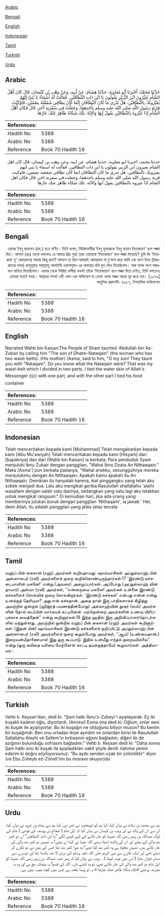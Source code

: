 [Arabic](#arabic)

[Bengali](#bengali)

[English](#english)

[Indonesian](#indonesian)

[Tamil](#tamil)

[Turkish](#turkish)

[Urdu](#urdu)

## Arabic


<div dir="rtl" lang="ar" style={{fontSize:'larger',backgroundColor:'#f8f9fa',padding:20}}>
حَدَّثَنَا مُحَمَّدٌ، أَخْبَرَنَا أَبُو مُعَاوِيَةَ، حَدَّثَنَا هِشَامٌ، عَنْ أَبِيهِ، وَعَنْ وَهْبِ بْنِ كَيْسَانَ، قَالَ كَانَ أَهْلُ الشَّأْمِ يُعَيِّرُونَ ابْنَ الزُّبَيْرِ يَقُولُونَ يَا ابْنَ ذَاتِ النِّطَاقَيْنِ‏.‏ فَقَالَتْ لَهُ أَسْمَاءُ يَا بُنَىَّ إِنَّهُمْ يُعَيِّرُونَكَ بِالنِّطَاقَيْنِ، هَلْ تَدْرِي مَا كَانَ النِّطَاقَانِ إِنَّمَا كَانَ نِطَاقِي شَقَقْتُهُ نِصْفَيْنِ، فَأَوْكَيْتُ قِرْبَةَ رَسُولِ اللَّهِ صلى الله عليه وسلم بِأَحَدِهِمَا، وَجَعَلْتُ فِي سُفْرَتِهِ آخَرَ، قَالَ فَكَانَ أَهْلُ الشَّأْمِ إِذَا عَيَّرُوهُ بِالنِّطَاقَيْنِ يَقُولُ إِيهًا وَالإِلَهْ‏.‏ تِلْكَ شَكَاةٌ ظَاهِرٌ عَنْكَ عَارُهَا‏.‏
</div>
<div style={{backgroundColor:'#f8f9fa',padding:20, marginBottom: 10}}><table> <thead> <tr> <th>References:</th> <th></th> </tr> </thead> <tbody><tr><td>Hadith No</td><td>5388</td></tr><tr><td>Arabic No</td><td>5388</td></tr><tr><td>Reference</td><td>Book 70 Hadith 16</td></tr></tbody></table></div>


<div dir="rtl" lang="ar" style={{fontSize:'larger',backgroundColor:'#f8f9fa',padding:20}}>
حدثنا محمد، اخبرنا ابو معاوية، حدثنا هشام، عن ابيه، وعن وهب بن كيسان، قال كان اهل الشام يعيرون ابن الزبير يقولون يا ابن ذات النطاقين. فقالت له اسماء يا بنى انهم يعيرونك بالنطاقين، هل تدري ما كان النطاقان انما كان نطاقي شققته نصفين، فاوكيت قربة رسول الله صلى الله عليه وسلم باحدهما، وجعلت في سفرته اخر، قال فكان اهل الشام اذا عيروه بالنطاقين يقول ايها والاله. تلك شكاة ظاهر عنك عارها
</div>
<div style={{backgroundColor:'#f8f9fa',padding:20, marginBottom: 10}}><table> <thead> <tr> <th>References:</th> <th></th> </tr> </thead> <tbody><tr><td>Hadith No</td><td>5388</td></tr><tr><td>Arabic No</td><td>5388</td></tr><tr><td>Reference</td><td>Book 70 Hadith 16</td></tr></tbody></table></div>

## Bengali


<div dir="rtl" lang="bn" style={{fontSize:'larger',backgroundColor:'#f8f9fa',padding:20}}>
ওয়াহ্ব ইবনু কায়সান (রহ.) হতে বর্ণিত। তিনি বলেন, সিরিয়াবাসীরা ইবনু যুবায়রকে ইবনু যাতান নিতাকায়ন’ বলে লজ্জা দিত। আসমা (রাঃ) তাকে বললেনঃ হে আমার প্রিয় পুত্র! তারা তোমাকে ‘নিতাকায়ন’ বলে লজ্জা দিয়েছে? তুমি কি ‘নিতাকায়’ দু’ কোমরবন্দ) সম্বন্ধে কিছু জান? আসলে তা ছিল আমারই কোমরবন্দ যা দু’ভাগ করে আমি এক অংশ দিয়ে (হিজরাতের সময়) রাসূলুল্লাহ সাল্লাল্লাহু আলাইহি ওয়াসাল্লাম-এর খাবারের থলি মুখ বেঁধে দিয়েছিলাম। আর অপর অংশ দস্তরখান বানিয়ে দিয়েছিলাম। এরপর থেকে সিরিয়া বাসীরা যখনই তাঁকে ‘নিতাকায়ান’ বলে লজ্জা দিতে চাইত, তিনি বলতেনঃ তোমরা সত্যই বলছ। আল্লাহর শপথ! এটি এমন এক অভিযোগ যা তোমা থেকে লজ্জা আরো দূর করে দেয়। [২৯৭৯] আধুনিক প্রকাশনী- ৪৯৮৭, ইসলামিক ফাউন্ডেশন
</div>
<div style={{backgroundColor:'#f8f9fa',padding:20, marginBottom: 10}}><table> <thead> <tr> <th>References:</th> <th></th> </tr> </thead> <tbody><tr><td>Hadith No</td><td>5388</td></tr><tr><td>Arabic No</td><td>5388</td></tr><tr><td>Reference</td><td>Book 70 Hadith 16</td></tr></tbody></table></div>

## English


<div dir="ltr" lang="en" style={{fontSize:'larger',backgroundColor:'#f8f9fa',padding:20}}>
Narrated Wahb bin Kaisan:The People of Sham taunted 'Abdullah bin Az-Zubair by calling him "The son of Dhatin-Nataqain" (the woman who has two waist-belts). (His mother) (Asma, said to him, "O my son! They taunt you with "Nataqain". Do you know what the Nataqain were? That was my waist-belt which I divided in two parts. I tied the water skin of Allah's Messenger (ﷺ) with one part, and with the other part I tied his food container
</div>
<div style={{backgroundColor:'#f8f9fa',padding:20, marginBottom: 10}}><table> <thead> <tr> <th>References:</th> <th></th> </tr> </thead> <tbody><tr><td>Hadith No</td><td>5388</td></tr><tr><td>Arabic No</td><td>5388</td></tr><tr><td>Reference</td><td>Book 70 Hadith 16</td></tr></tbody></table></div>

## Indonesian


<div dir="ltr" lang="id" style={{fontSize:'larger',backgroundColor:'#f8f9fa',padding:20}}>
Telah menceritakan kepada kami [Muhammad] Telah mengabarkan kepada kami [Abu Mu'awiyah] Telah menceritakan kepada kami [Hisyam] dari [bapaknya] dan dari [Wahb bin Kaisan] ia berkata; Para penduduk Syam menjuluki Ibnu Zubair dengan panggilan, "Wahai Ibnu Dzata An Nithaaqain." Maka [Asma'] pun berkata padanya, "Wahai anakku, sesungguhnya mereka menjulukimu dengan An Nithaaqain. Apakah kamu apakah itu An Nithaaqain. Demikian itu hanyalah karena, ikat pinggangku yang telah aku sobek menjadi dua. Lalu aku mengikat geriba Rasulullah shallallahu 'alaihi wasallam dengan salah satu darinya, sedangkan yang satu lagi aku letakkan untuk mengikat rangsum." Di kemudian hari, jika ada orang yang memberinya julukan buruk dengan panggilan 'Nithaqaini', ia jawab ' Hei, demi Allah, itu adalah panggilan yang jelas-jelas tercela
</div>
<div style={{backgroundColor:'#f8f9fa',padding:20, marginBottom: 10}}><table> <thead> <tr> <th>References:</th> <th></th> </tr> </thead> <tbody><tr><td>Hadith No</td><td>5388</td></tr><tr><td>Arabic No</td><td>5388</td></tr><tr><td>Reference</td><td>Book 70 Hadith 16</td></tr></tbody></table></div>

## Tamil


<div dir="ltr" lang="ta" style={{fontSize:'larger',backgroundColor:'#f8f9fa',padding:20}}>
வஹ்ப் பின் கைசான் (ரஹ்) அவர்கள் கூறியதாவது: ஷாம்வாசிகள் அப்துல்லாஹ் பின் அஸ்ஸுபைர் (ரலி) அவர்களைக் குறை கூறிக்கொண்டிருந்தார்கள்.17 ‘இரண்டு கச்சுடையாளின் மகனே!’ என்று (அவரை) அழைப்பார்கள். அப்போது (அப்துல்லாஹ் வின் தாயார்) அஸ்மா (ரலி) அவர்கள், ‘‘என்னருமை மகனே! அவர்கள் உன்னை இரண்டு கச்சுகளைச் சொல்லிக் குறை சொல்கிறார்கள். ‘இரண்டு கச்சுகள்’ என்பது என்ன என்று உனக்குத் தெரியுமா? அது என் கச்சுதான். அதை நான் இரு பாதிகளாகக் கிழித்து அவற்றில் ஒன்றால் (ஹிஜ்ரத் பயணத்தின்போது) அல்லாஹ்வின் தூதர் (ஸல்) அவர்களின் தோல் பை(யின் வா)யைக் கட்டினேன். மற்றொன்றை அவர்களின் உணவு விரிப்புக்காக வைத்தேன்” என்று கூறினார்கள்.18 இந்த ஹதீஸ் இரு அறிவிப்பாளர்தொடர்களில் வந்துள்ளது. அவற்றில் ஒன்றில் வஹ்ப் பின் கைசான் (ரஹ்) அவர்கள் கூறினார்கள்: (இதன் பின்) ஷாம்வாசிகள் இரண்டு கச்சுகளைக் குறிப்பிட்டு அப்துல்லாஹ் பின் அஸ்ஸுபைர் (ரலி) அவர்களைக் குறை கூறும்போது அவர்கள், ‘‘ஆம்! (உண்மைதான்.) இறைவன்மீதாணையாக! இது ஒரு கூப்பாடு. இதில் உன்மீது எந்தக் குறையுமில்லை” என்று (ஒரு கவிதை வரியை மேற்கோள் காட்டி தமக்குத்தாமே) கூறுவார்கள். அத்தியாயம் :
</div>
<div style={{backgroundColor:'#f8f9fa',padding:20, marginBottom: 10}}><table> <thead> <tr> <th>References:</th> <th></th> </tr> </thead> <tbody><tr><td>Hadith No</td><td>5388</td></tr><tr><td>Arabic No</td><td>5388</td></tr><tr><td>Reference</td><td>Book 70 Hadith 16</td></tr></tbody></table></div>

## Turkish


<div dir="ltr" lang="tr" style={{fontSize:'larger',backgroundColor:'#f8f9fa',padding:20}}>
Vehb b. Keysan'dan, dedi ki: "Şam halkı İbnu'z-Zubeyr'i ayıplayarak: Ey iki kuşaklı kadının oğlu, diyorlardı. (Annesi) Esma ona dedi ki: Oğlum, onlar seni iki kuşak ile ayıplıyorlar. Bu iki kuşağın ne olduğunu biliyor musun? Bu benim bir kuşağımdı. Ben onu ortadan ikiye ayırdım ve onlardan birisi ile Rasulullah Sallallahu Aleyhi ve Sellem'in kırbasının ağzını bağladım, diğeri ile de azığının bulunduğu sofrasını bağladım." Vehb b. Keysan dedi ki: "Daha sonra Şam halkı onu iki kuşak ile ayıpladıkları vakit şöyle derdi: ilahıma yemin ederim ki doğru söylüyorsunuz. "Bu ayıbı senden uzak bir çirkinliktir" diyor (ve Ebu Zuheyb ez-Zühell'nin bu mısraını okuyor)du
</div>
<div style={{backgroundColor:'#f8f9fa',padding:20, marginBottom: 10}}><table> <thead> <tr> <th>References:</th> <th></th> </tr> </thead> <tbody><tr><td>Hadith No</td><td>5388</td></tr><tr><td>Arabic No</td><td>5388</td></tr><tr><td>Reference</td><td>Book 70 Hadith 16</td></tr></tbody></table></div>

## Urdu


<div dir="rtl" lang="ur" style={{fontSize:'larger',backgroundColor:'#f8f9fa',padding:20}}>
ہم سے محمد بن سلام نے بیان کیا، کہا ہم کو ابومعاویہ نے خبر دی، کہا ہم سے ہشام بن عروہ نے بیان کیا، ان سے ان کے والد نے اور وہب بن کیسان نے بیان کیا کہ اہل شام ( حجاج بن یوسف کے فوجی ) شام کے لوگ عبداللہ بن زبیر رضی اللہ عنہما کو عار دلانے کے لیے کہنے لگے ”یا ابن ذات النطاقین“ اے دو کمر بند والی کے بیٹے اور ان کی والدہ، اسماء رضی اللہ عنہا نے کہا، اے بیٹے! یہ تمہیں دو کمر بند والی کی عار دلاتے ہیں، تمہیں معلوم ہے وہ کمر بند کیا تھے؟ وہ میرا کمر بند تھا جس کے میں نے دو ٹکڑے کر دیئے تھے اور ایک ٹکڑے سے نبی کریم صلی اللہ علیہ وسلم کے برتن کا منہ باندھا تھا اور دوسرے سے دستر خوان بنایا ( اس میں توشہ لپیٹا ) ۔ وہب نے بیان کیا کہ پھر جب عبداللہ بن زبیر رضی اللہ عنہما کو اہل شام دو کمر بند والی کی عار دلاتے تھے، تو وہ کہتے ہاں۔ اللہ کی قسم! یہ بیشک سچ ہے اور وہ یہ مصرعہ پڑھتے «تلك شكاة ظاهر عنك عارها‏.» یہ تو ویسا طعنہ ہے جس میں کچھ عیب نہیں ہے۔
</div>
<div style={{backgroundColor:'#f8f9fa',padding:20, marginBottom: 10}}><table> <thead> <tr> <th>References:</th> <th></th> </tr> </thead> <tbody><tr><td>Hadith No</td><td>5388</td></tr><tr><td>Arabic No</td><td>5388</td></tr><tr><td>Reference</td><td>Book 70 Hadith 16</td></tr></tbody></table></div>